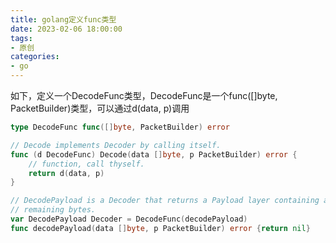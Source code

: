 ```yaml
---
title: golang定义func类型
date: 2023-02-06 18:00:00
tags:
- 原创
categories:
- go
---
```

如下，定义一个DecodeFunc类型，DecodeFunc是一个func([]byte, PacketBuilder)类型，可以通过d(data, p)调用

```go
type DecodeFunc func([]byte, PacketBuilder) error

// Decode implements Decoder by calling itself.
func (d DecodeFunc) Decode(data []byte, p PacketBuilder) error {
	// function, call thyself.
	return d(data, p)
}

// DecodePayload is a Decoder that returns a Payload layer containing all
// remaining bytes.
var DecodePayload Decoder = DecodeFunc(decodePayload)
func decodePayload(data []byte, p PacketBuilder) error {return nil}
```

